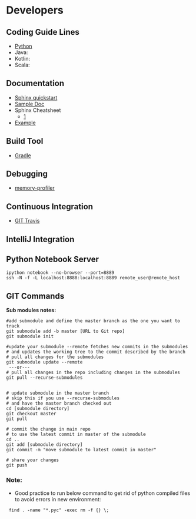 # Developers

## Coding Guide Lines
- [Python](https://www.python.org/dev/peps/pep-0008/)
- Java: 
- Kotlin:
- Scala:

## Documentation
- [Sphinx quickstart](http://www.sphinx-doc.org/en/master/usage/quickstart.html)
- [Sample Doc](https://matplotlib.org/sampledoc/index.html)
- Sphinx Cheatsheet
    - [1](http://openalea.gforge.inria.fr/doc/openalea/doc/_build/html/source/sphinx/rest_syntax.html)
- [Example](http://www.sphinx-doc.org/en/master/examples.html)

## Build Tool
- [Gradle](https://gradle.org/)

## Debugging
- [memory-profiler](https://pypi.org/project/memory-profiler/)

## Continuous Integration
- [GIT Travis](https://travis-ci.org/)

## IntelliJ Integration


## Python Notebook Server
```
ipython notebook --no-browser --port=8889
ssh -N -f -L localhost:8888:localhost:8889 remote_user@remote_host
```

## GIT Commands
**Sub modules notes:**

```commandline
#add submodule and define the master branch as the one you want to track  
git submodule add -b master [URL to Git repo]     
git submodule init

#update your submodule --remote fetches new commits in the submodules 
# and updates the working tree to the commit described by the branch  
# pull all changes for the submodules
git submodule update --remote
 ---or---
# pull all changes in the repo including changes in the submodules
git pull --recurse-submodules


# update submodule in the master branch
# skip this if you use --recurse-submodules
# and have the master branch checked out
cd [submodule directory]
git checkout master
git pull

# commit the change in main repo
# to use the latest commit in master of the submodule
cd ..
git add [submodule directory]
git commit -m "move submodule to latest commit in master"

# share your changes
git push
```

### Note:
- Good practice to run below command to get rid of python compiled 
files to avoid errors in new environment:

```
 find . -name "*.pyc" -exec rm -f {} \;
 ```


